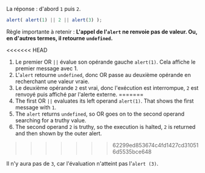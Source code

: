 La réponse : d'abord `1` puis `2`.

```js run
alert( alert(1) || 2 || alert(3) );
```

Règle importante à retenir : **L'appel de l'`alert` ne renvoie pas de valeur. Ou, en d'autres termes, il retourne `undefined`.**

<<<<<<< HEAD
1. Le premier OR `||` évalue son opérande gauche `alert(1)`. Cela affiche le premier message avec 1.
2. L'`alert` retourne `undefined`, donc OR passe au deuxième opérande en recherchant une valeur vraie.
3. Le deuxième opérande `2` est vrai, donc l'exécution est interrompue, `2` est renvoyé puis affiché par l'alerte externe.
=======
1. The first OR `||` evaluates its left operand `alert(1)`. That shows the first message with `1`.
2. The `alert` returns `undefined`, so OR goes on to the second operand searching for a truthy value.
3. The second operand `2` is truthy, so the execution is halted, `2` is returned and then shown by the outer alert.
>>>>>>> 62299ed853674c4fd1427cd310516d5535bce648

Il n'y aura pas de `3`, car l'évaluation n'atteint pas l'`alert (3)`.
